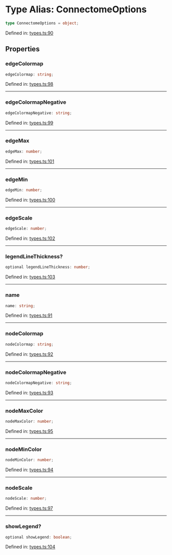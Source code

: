 # Type Alias: ConnectomeOptions

```ts
type ConnectomeOptions = object;
```

Defined in: [types.ts:90](https://github.com/thewtex/niivue/blob/main/packages/niivue/src/types.ts#L90)

## Properties

### edgeColormap

```ts
edgeColormap: string;
```

Defined in: [types.ts:98](https://github.com/thewtex/niivue/blob/main/packages/niivue/src/types.ts#L98)

---

### edgeColormapNegative

```ts
edgeColormapNegative: string;
```

Defined in: [types.ts:99](https://github.com/thewtex/niivue/blob/main/packages/niivue/src/types.ts#L99)

---

### edgeMax

```ts
edgeMax: number;
```

Defined in: [types.ts:101](https://github.com/thewtex/niivue/blob/main/packages/niivue/src/types.ts#L101)

---

### edgeMin

```ts
edgeMin: number;
```

Defined in: [types.ts:100](https://github.com/thewtex/niivue/blob/main/packages/niivue/src/types.ts#L100)

---

### edgeScale

```ts
edgeScale: number;
```

Defined in: [types.ts:102](https://github.com/thewtex/niivue/blob/main/packages/niivue/src/types.ts#L102)

---

### legendLineThickness?

```ts
optional legendLineThickness: number;
```

Defined in: [types.ts:103](https://github.com/thewtex/niivue/blob/main/packages/niivue/src/types.ts#L103)

---

### name

```ts
name: string;
```

Defined in: [types.ts:91](https://github.com/thewtex/niivue/blob/main/packages/niivue/src/types.ts#L91)

---

### nodeColormap

```ts
nodeColormap: string;
```

Defined in: [types.ts:92](https://github.com/thewtex/niivue/blob/main/packages/niivue/src/types.ts#L92)

---

### nodeColormapNegative

```ts
nodeColormapNegative: string;
```

Defined in: [types.ts:93](https://github.com/thewtex/niivue/blob/main/packages/niivue/src/types.ts#L93)

---

### nodeMaxColor

```ts
nodeMaxColor: number;
```

Defined in: [types.ts:95](https://github.com/thewtex/niivue/blob/main/packages/niivue/src/types.ts#L95)

---

### nodeMinColor

```ts
nodeMinColor: number;
```

Defined in: [types.ts:94](https://github.com/thewtex/niivue/blob/main/packages/niivue/src/types.ts#L94)

---

### nodeScale

```ts
nodeScale: number;
```

Defined in: [types.ts:97](https://github.com/thewtex/niivue/blob/main/packages/niivue/src/types.ts#L97)

---

### showLegend?

```ts
optional showLegend: boolean;
```

Defined in: [types.ts:104](https://github.com/thewtex/niivue/blob/main/packages/niivue/src/types.ts#L104)
